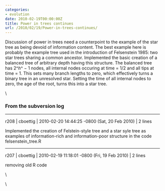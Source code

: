 ```yaml
---
categories:
- evolution
date: 2010-02-19T00:00:00Z
title: Power in trees continues
url: /2010/02/19/Power-in-trees-continues/
---
```


Discussion of power in trees need a counterpoint to the example of the
star tree as being devoid of information content. The best example here
is probably the example tree used in the introduction of Felsenstein
1985: two star trees sharing a common ancestor. Implemented the basic
creation of a balanced tree of arbitrary depth having this structure.
The balanced tree has 2^*h*^ − 1 nodes, all internal nodes occuring at
time = 1/2 and all tips at time = 1. This sets many branch lengths to
zero, which effectively turns a binary tree in an unresolved star.
Setting the time of all internal nodes to zero, the age of the root,
turns this into a star tree.

\

### From the subversion log

* * * * *

r208 | cboettig | 2010-02-20 14:44:25 -0800 (Sat, 20 Feb 2010) | 2 lines

Implemented the creation of Felstein-style tree and a star syle tree as
examples of information-rich and information-poor structure in the code
felsenstein\_tree.R

* * * * *

r207 | cboettig | 2010-02-19 11:18:01 -0800 (Fri, 19 Feb 2010) | 2 lines

removing old R code

\

\

